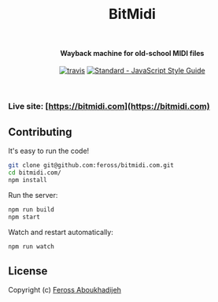 <h1 align="center">
  <br>
  <br>
  BitMidi
  <br>
  <br>
</h1>

<h4 align="center">Wayback machine for old-school MIDI files</h4>

<p align="center">
  <a href="https://travis-ci.org/feross/bitmidi.com"><img src="https://img.shields.io/travis/feross/bitmidi.com/master.svg" alt="travis"></a>
  <a href="https://standardjs.com"><img src="https://img.shields.io/badge/code_style-standard-brightgreen.svg" alt="Standard - JavaScript Style Guide"></a>
</p>
<br>


### Live site: [https://bitmidi.com](https://bitmidi.com)

## Contributing

It's easy to run the code!

```bash
git clone git@github.com:feross/bitmidi.com.git
cd bitmidi.com/
npm install
```

Run the server:

```bash
npm run build
npm start
```

Watch and restart automatically:

```bash
npm run watch
```

## License

Copyright (c) [Feross Aboukhadijeh](https://feross.org)
